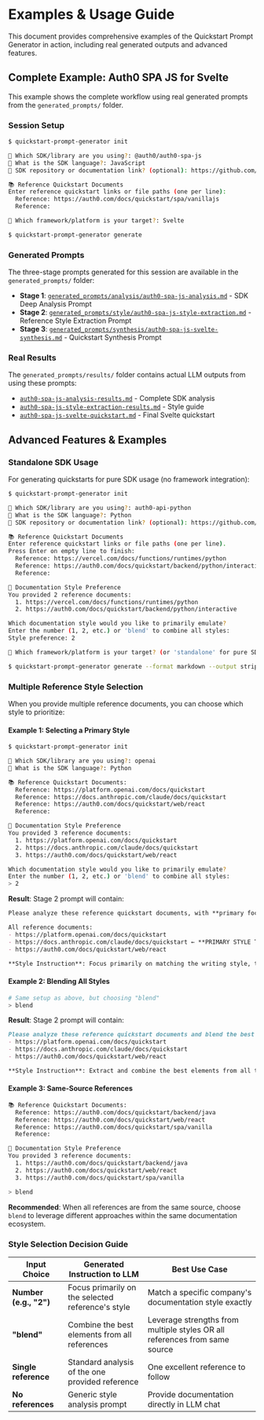 # Examples & Usage Guide

This document provides comprehensive examples of the Quickstart Prompt Generator in action, including real generated outputs and advanced features.

## Complete Example: Auth0 SPA JS for Svelte

This example shows the complete workflow using real generated prompts from the `generated_prompts/` folder.

### Session Setup
```bash
$ quickstart-prompt-generator init

🔧 Which SDK/library are you using?: @auth0/auth0-spa-js
📝 What is the SDK language?: JavaScript  
🔗 SDK repository or documentation link? (optional): https://github.com/auth0/auth0-spa-js

📚 Reference Quickstart Documents
Enter reference quickstart links or file paths (one per line):
  Reference: https://auth0.com/docs/quickstart/spa/vanillajs
  Reference: 

🎯 Which framework/platform is your target?: Svelte

$ quickstart-prompt-generator generate
```

### Generated Prompts

The three-stage prompts generated for this session are available in the `generated_prompts/` folder:

- **Stage 1**: [`generated_prompts/analysis/auth0-spa-js-analysis.md`](../generated_prompts/analysis/auth0-spa-js-analysis.md) - SDK Deep Analysis Prompt
- **Stage 2**: [`generated_prompts/style/auth0-spa-js-style-extraction.md`](../generated_prompts/style/auth0-spa-js-style-extraction.md) - Reference Style Extraction Prompt  
- **Stage 3**: [`generated_prompts/synthesis/auth0-spa-js-svelte-synthesis.md`](../generated_prompts/synthesis/auth0-spa-js-svelte-synthesis.md) - Quickstart Synthesis Prompt

### Real Results

The `generated_prompts/results/` folder contains actual LLM outputs from using these prompts:

- [`auth0-spa-js-analysis-results.md`](../generated_prompts/results/auth0-spa-js-analysis-results.md) - Complete SDK analysis
- [`auth0-spa-js-style-extraction-results.md`](../generated_prompts/results/auth0-spa-js-style-extraction-results.md) - Style guide
- [`auth0-spa-js-svelte-quickstart.md`](../generated_prompts/results/auth0-spa-js-svelte-quickstart.md) - Final Svelte quickstart

## Advanced Features & Examples

### Standalone SDK Usage

For generating quickstarts for pure SDK usage (no framework integration):

```bash
$ quickstart-prompt-generator init

🔧 Which SDK/library are you using?: auth0-api-python
📝 What is the SDK language?: Python
🔗 SDK repository or documentation link? (optional): https://github.com/auth0/auth0-api-python

📚 Reference Quickstart Documents
Enter reference quickstart links or file paths (one per line).
Press Enter on empty line to finish:
  Reference: https://vercel.com/docs/functions/runtimes/python
  Reference: https://auth0.com/docs/quickstart/backend/python/interactive
  Reference: 

📝 Documentation Style Preference
You provided 2 reference documents:
  1. https://vercel.com/docs/functions/runtimes/python
  2. https://auth0.com/docs/quickstart/backend/python/interactive

Which documentation style would you like to primarily emulate?
Enter the number (1, 2, etc.) or 'blend' to combine all styles:
Style preference: 2

🎯 Which framework/platform is your target? (or 'standalone' for pure SDK usage): standalone

$ quickstart-prompt-generator generate --format markdown --output stripe-standalone-prompts.md
```

### Multiple Reference Style Selection

When you provide multiple reference documents, you can choose which style to prioritize:

#### Example 1: Selecting a Primary Style

```bash
$ quickstart-prompt-generator init

🔧 Which SDK/library are you using?: openai
📝 What is the SDK language?: Python

📚 Reference Quickstart Documents:
  Reference: https://platform.openai.com/docs/quickstart
  Reference: https://docs.anthropic.com/claude/docs/quickstart
  Reference: https://auth0.com/docs/quickstart/web/react
  Reference: 

📝 Documentation Style Preference
You provided 3 reference documents:
  1. https://platform.openai.com/docs/quickstart
  2. https://docs.anthropic.com/claude/docs/quickstart  
  3. https://auth0.com/docs/quickstart/web/react

Which documentation style would you like to primarily emulate?
Enter the number (1, 2, etc.) or 'blend' to combine all styles:
> 2
```

**Result**: Stage 2 prompt will contain:
```markdown
Please analyze these reference quickstart documents, with **primary focus** on emulating the style of: **https://docs.anthropic.com/claude/docs/quickstart**

All reference documents:
- https://platform.openai.com/docs/quickstart
- https://docs.anthropic.com/claude/docs/quickstart ← **PRIMARY STYLE TO EMULATE**
- https://auth0.com/docs/quickstart/web/react

**Style Instruction**: Focus primarily on matching the writing style, tone, structure, and approach of the marked primary reference.
```

#### Example 2: Blending All Styles

```bash
# Same setup as above, but choosing "blend"
> blend
```

**Result**: Stage 2 prompt will contain:
```markdown
Please analyze these reference quickstart documents and blend the best aspects of each:
- https://platform.openai.com/docs/quickstart
- https://docs.anthropic.com/claude/docs/quickstart
- https://auth0.com/docs/quickstart/web/react

**Style Instruction**: Extract and combine the best elements from all these sources to create a hybrid approach.
```

#### Example 3: Same-Source References

```bash
📚 Reference Quickstart Documents:
  Reference: https://auth0.com/docs/quickstart/backend/java
  Reference: https://auth0.com/docs/quickstart/web/react
  Reference: https://auth0.com/docs/quickstart/spa/vanilla
  Reference: 

📝 Documentation Style Preference
You provided 3 reference documents:
  1. https://auth0.com/docs/quickstart/backend/java
  2. https://auth0.com/docs/quickstart/web/react
  3. https://auth0.com/docs/quickstart/spa/vanilla

> blend
```

**Recommended**: When all references are from the same source, choose `blend` to leverage different approaches within the same documentation ecosystem.

### Style Selection Decision Guide

| Input Choice | Generated Instruction to LLM | Best Use Case |
|--------------|----------------------------|---------------|
| **Number (e.g., "2")** | Focus primarily on the selected reference's style | Match a specific company's documentation style exactly |
| **"blend"** | Combine the best elements from all references | Leverage strengths from multiple styles OR all references from same source |
| **Single reference** | Standard analysis of the one provided reference | One excellent reference to follow |
| **No references** | Generic style analysis prompt | Provide documentation directly in LLM chat |
